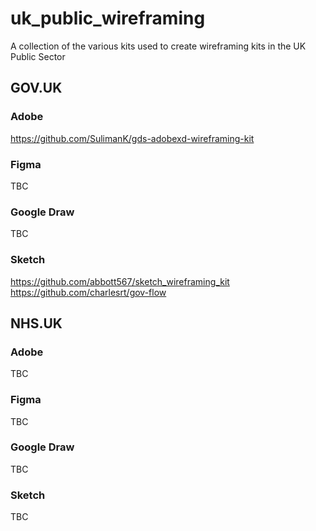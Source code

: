 # uk_public_wireframing
A collection of the various kits used to create wireframing kits in the UK Public Sector

## GOV.UK

### Adobe

https://github.com/SulimanK/gds-adobexd-wireframing-kit

### Figma

TBC

### Google Draw

TBC

### Sketch

https://github.com/abbott567/sketch_wireframing_kit
https://github.com/charlesrt/gov-flow

## NHS.UK

### Adobe

TBC

### Figma

TBC

### Google Draw

TBC

### Sketch

TBC
